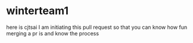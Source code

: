 # winterteam1
here is cjtsai
I am initiating this pull request so that you can know how fun merging a pr is and know the process
